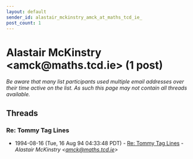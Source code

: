 ```yaml
---
layout: default
sender_id: alastair_mckinstry_amck_at_maths_tcd_ie_
post_count: 1
---
```


# Alastair McKinstry <amck<span>@</span>maths.tcd.ie> (1 post)

_Be aware that many list participants used multiple email addresses over their time active on the list. As such this page may not contain all threads available._

## Threads

### Re: Tommy Tag Lines
+ 1994-08-16 (Tue, 16 Aug 94 04:33:48 PDT) - [Re: Tommy Tag Lines](/archive/1994/08/121f9cc99ab4a10720a5755d4aead56bcfbeb08d4bc174deebf909600f7f4d6f) - _Alastair McKinstry \<amck@maths.tcd.ie\>_

